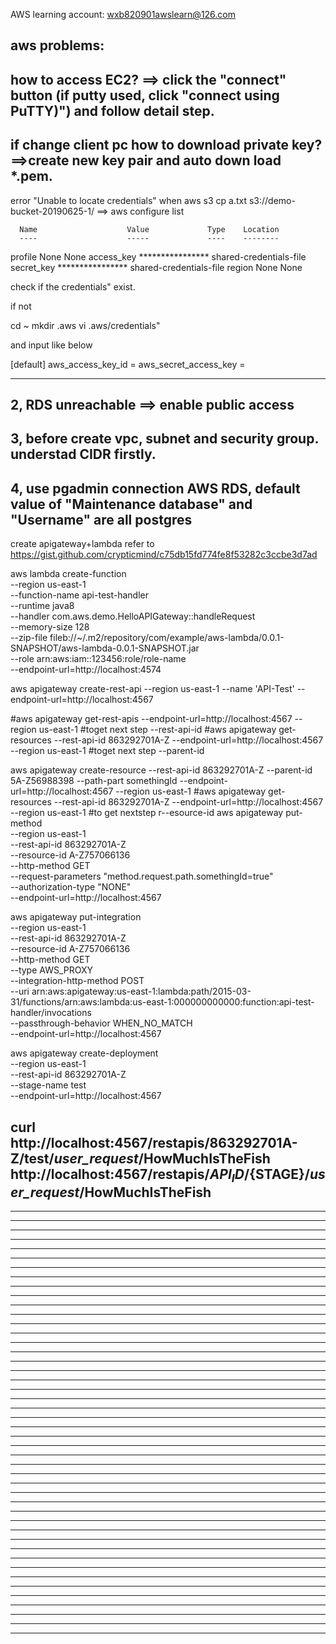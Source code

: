 AWS learning account: wxb820901awslearn@126.com

aws problems:
------------------------------------------------------------------------------------------------------------------------
how to access EC2?
==> click the "connect" button (if putty used, click "connect using PuTTY)") and follow detail step.
------------------------------------------------------------------------------------------------------------------------
if change client pc how to download private key?
==>create new key pair and auto down load *.pem.
------------------------------------------------------------------------------------------------------------------------
error "Unable to locate credentials" when aws s3 cp a.txt s3://demo-bucket-20190625-1/
==> aws configure list

      Name                    Value             Type    Location
      ----                    -----             ----    --------
   profile                <not set>             None    None
access_key     ****************      shared-credentials-file
secret_key     ****************      shared-credentials-file
    region                <not set>             None    None

check if the credentials" exist.

if not

cd ~
mkdir .aws
vi .aws/credentials"

and input like below

[default]
aws_access_key_id =
aws_secret_access_key =

------------------------------------------------------------------------------------------------------------------------
2, RDS unreachable
==> enable public access
------------------------------------------------------------------------------------------------------------------------
3, before create vpc, subnet and security group. understad CIDR firstly.
------------------------------------------------------------------------------------------------------------------------
4, use pgadmin connection AWS RDS, default value of "Maintenance database" and "Username" are all postgres
------------------------------------------------------------------------------------------------------------------------
create apigateway+lambda refer to https://gist.github.com/crypticmind/c75db15fd774fe8f53282c3ccbe3d7ad

aws lambda create-function \
--region us-east-1 \
--function-name api-test-handler \
--runtime java8 \
--handler com.aws.demo.HelloAPIGateway::handleRequest \
--memory-size 128 \
--zip-file fileb://~/.m2/repository/com/example/aws-lambda/0.0.1-SNAPSHOT/aws-lambda-0.0.1-SNAPSHOT.jar \
--role arn:aws:iam::123456:role/role-name \
--endpoint-url=http://localhost:4574

aws apigateway create-rest-api --region us-east-1 --name 'API-Test' --endpoint-url=http://localhost:4567

#aws apigateway get-rest-apis --endpoint-url=http://localhost:4567  --region us-east-1 #toget next step --rest-api-id
#aws apigateway get-resources --rest-api-id 863292701A-Z --endpoint-url=http://localhost:4567  --region us-east-1  #toget next step --parent-id

aws apigateway create-resource --rest-api-id 863292701A-Z --parent-id 5A-Z56988398 --path-part somethingId --endpoint-url=http://localhost:4567  --region us-east-1
#aws apigateway get-resources --rest-api-id 863292701A-Z --endpoint-url=http://localhost:4567  --region us-east-1 #to get nextstep r--esource-id
aws apigateway put-method \
--region us-east-1 \
--rest-api-id 863292701A-Z \
--resource-id A-Z757066136 \
--http-method GET \
--request-parameters "method.request.path.somethingId=true" \
--authorization-type "NONE" \
--endpoint-url=http://localhost:4567

aws apigateway put-integration \
 --region us-east-1 \
 --rest-api-id 863292701A-Z \
 --resource-id A-Z757066136 \
 --http-method GET \
 --type AWS_PROXY \
 --integration-http-method POST \
 --uri arn:aws:apigateway:us-east-1:lambda:path/2015-03-31/functions/arn:aws:lambda:us-east-1:000000000000:function:api-test-handler/invocations\
 --passthrough-behavior WHEN_NO_MATCH \
 --endpoint-url=http://localhost:4567

 aws apigateway create-deployment \
  --region us-east-1 \
  --rest-api-id 863292701A-Z \
  --stage-name test \
  --endpoint-url=http://localhost:4567

curl http://localhost:4567/restapis/863292701A-Z/test/_user_request_/HowMuchIsTheFish
http://localhost:4567/restapis/${API_ID}/${STAGE}/_user_request_/HowMuchIsTheFish
------------------------------------------------------------------------------------------------------------------------
------------------------------------------------------------------------------------------------------------------------
------------------------------------------------------------------------------------------------------------------------
------------------------------------------------------------------------------------------------------------------------
------------------------------------------------------------------------------------------------------------------------
------------------------------------------------------------------------------------------------------------------------
------------------------------------------------------------------------------------------------------------------------
------------------------------------------------------------------------------------------------------------------------
------------------------------------------------------------------------------------------------------------------------
------------------------------------------------------------------------------------------------------------------------
------------------------------------------------------------------------------------------------------------------------
------------------------------------------------------------------------------------------------------------------------
------------------------------------------------------------------------------------------------------------------------
------------------------------------------------------------------------------------------------------------------------
------------------------------------------------------------------------------------------------------------------------
------------------------------------------------------------------------------------------------------------------------
------------------------------------------------------------------------------------------------------------------------
------------------------------------------------------------------------------------------------------------------------
------------------------------------------------------------------------------------------------------------------------
------------------------------------------------------------------------------------------------------------------------
------------------------------------------------------------------------------------------------------------------------
------------------------------------------------------------------------------------------------------------------------
------------------------------------------------------------------------------------------------------------------------
------------------------------------------------------------------------------------------------------------------------
------------------------------------------------------------------------------------------------------------------------
------------------------------------------------------------------------------------------------------------------------
------------------------------------------------------------------------------------------------------------------------
------------------------------------------------------------------------------------------------------------------------
------------------------------------------------------------------------------------------------------------------------
------------------------------------------------------------------------------------------------------------------------
------------------------------------------------------------------------------------------------------------------------
------------------------------------------------------------------------------------------------------------------------
------------------------------------------------------------------------------------------------------------------------
------------------------------------------------------------------------------------------------------------------------
------------------------------------------------------------------------------------------------------------------------
------------------------------------------------------------------------------------------------------------------------
------------------------------------------------------------------------------------------------------------------------
------------------------------------------------------------------------------------------------------------------------
------------------------------------------------------------------------------------------------------------------------
------------------------------------------------------------------------------------------------------------------------
------------------------------------------------------------------------------------------------------------------------
------------------------------------------------------------------------------------------------------------------------
------------------------------------------------------------------------------------------------------------------------
------------------------------------------------------------------------------------------------------------------------
------------------------------------------------------------------------------------------------------------------------
------------------------------------------------------------------------------------------------------------------------
------------------------------------------------------------------------------------------------------------------------